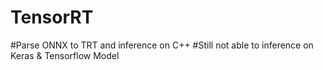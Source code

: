 # TensorRT
#Parse ONNX to TRT and inference on C++
#Still not able to inference on Keras & Tensorflow Model
